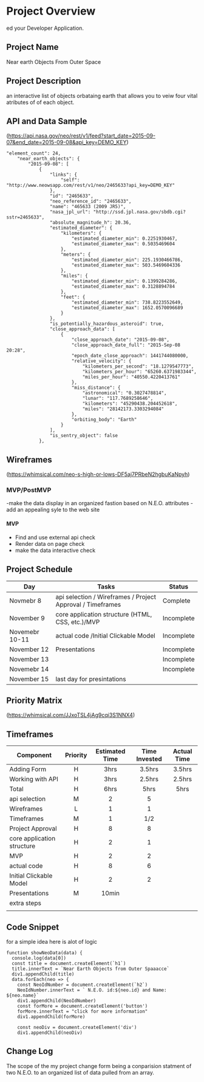 # Project Overview
ed your Developer Application.
## Project Name

Near earth Objects From Outer Space 


## Project Description
an interactive list of objects orbataing earth that allows you to veiw four vital atributes of of each object.  
<!-- pick one of four catagories 
brightest fastest cloesest largest 
then you will be presented with 2 names of neo's and you have to pick one you think is either (brightest fastest cloesest largest) based on the users disition at the begining of the app  -->

## API and Data Sample

(https://api.nasa.gov/neo/rest/v1/feed?start_date=2015-09-07&end_date=2015-09-08&api_key=DEMO_KEY)

```
"element_count": 24,
    "near_earth_objects": {
        "2015-09-08": [
            {
                "links": {
                    "self": "http://www.neowsapp.com/rest/v1/neo/2465633?api_key=DEMO_KEY"
                },
                "id": "2465633",
                "neo_reference_id": "2465633",
                "name": "465633 (2009 JR5)",
                "nasa_jpl_url": "http://ssd.jpl.nasa.gov/sbdb.cgi?sstr=2465633",
                "absolute_magnitude_h": 20.36,
                "estimated_diameter": {
                    "kilometers": {
                        "estimated_diameter_min": 0.2251930467,
                        "estimated_diameter_max": 0.5035469604
                    },
                    "meters": {
                        "estimated_diameter_min": 225.1930466786,
                        "estimated_diameter_max": 503.5469604336
                    },
                    "miles": {
                        "estimated_diameter_min": 0.1399284286,
                        "estimated_diameter_max": 0.3128894784
                    },
                    "feet": {
                        "estimated_diameter_min": 738.8223552649,
                        "estimated_diameter_max": 1652.0570096689
                    }
                },
                "is_potentially_hazardous_asteroid": true,
                "close_approach_data": [
                    {
                        "close_approach_date": "2015-09-08",
                        "close_approach_date_full": "2015-Sep-08 20:28",
                        "epoch_date_close_approach": 1441744080000,
                        "relative_velocity": {
                            "kilometers_per_second": "18.1279547773",
                            "kilometers_per_hour": "65260.6371983344",
                            "miles_per_hour": "40550.4220413761"
                        },
                        "miss_distance": {
                            "astronomical": "0.3027478814",
                            "lunar": "117.7689258646",
                            "kilometers": "45290438.204452618",
                            "miles": "28142173.3303294084"
                        },
                        "orbiting_body": "Earth"
                    }
                ],
                "is_sentry_object": false
            },
```            

## Wireframes
(https://whimsical.com/neo-s-high-or-lows-DF5aj7PRbeN2hgbuKaNpyh)


### MVP/PostMVP
 -make the data display in an organized fastion based on N.E.O. attributes
 -add an appealing syle to the web site 
 

#### MVP 


- Find and use external api check
- Render data on page check
- make the data interactive check



## Project Schedule

|  Day | Tasks | Status
|---|---| ---|
|Novmebr 8| api selection / Wireframes / Project Approval / Timeframes | Complete
|November 9|core application structure (HTML, CSS, etc.)/MVP| Incomplete
|Novemebr 10-11| actual code /Initial Clickable Model | Incomplete
|November 12| Presentations | Incomplete
|November 13|  | Incomplete
|Novemebr 14|  | Incomplete
|November 15|last day for presintations|
## Priority Matrix
(https://whimsical.com/JJxoTSL4jAg9cqi3S1NNX4)


## Timeframes
| Component | Priority | Estimated Time | Time Invested | Actual Time |
| --- | :---: |  :---: | :---: | :---: |
| Adding Form | H | 3hrs| 3.5hrs | 3.5hrs |
| Working with API | H | 3hrs| 2.5hrs | 2.5hrs |
| Total | H | 6hrs| 5hrs | 5hrs |
|api selection|M|2|5|
|Wireframes|L|1|1|
|Timeframes|M|1|1/2|
|Project Approval|H|8|8|
|core application structure|H|2|1|
|MVP|H|2|2|
|actual code|H|8|6|
|Initial Clickable Model|H|2|2|
|Presentations|M|10min||
|extra steps|||
||||


## Code Snippet
for a simple idea here is alot of logic 
```
function showNeoData(data) {
  console.log(data[0])
  const title = document.createElement(`h1`)
  title.innerText = `Near Earth Objects from Outer Spaaacce`
  div1.appendChild(title)
  data.forEach(neo => {
    const NeoIdNumber = document.createElement(`h2`)
    NeoIdNumber.innerText = ` N.E.O. id:${neo.id} and Name: ${neo.name}`
    div1.appendChild(NeoIdNumber)
    const forMore = document.createElement('button')
    forMore.innerText = "click for more information"
    div1.appendChild(forMore)

    const neoDiv = document.createElement('div')
    div1.appendChild(neoDiv)
```
## Change Log
 The scope of the my project change form being a conparision statment of two N.E.O. to an organized list of data pulled from an array.  